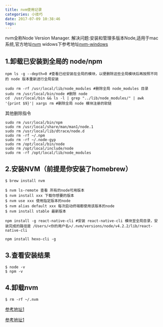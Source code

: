 ```yaml
---
title: nvm使用记录
categories: 小技巧
date: 2017-07-09 10:38:46
tags:
---
```


nvm全称Node Version Manager.
解决问题:安装和管理多版本Node,适用于mac系统,官方地址[nvm](https://github.com/creationix/nvm)
widows下参考地址[nvm-windows](https://github.com/coreybutler/nvm-windows)

## 1.卸载已安装到全局的 node/npm

```
npm ls -g --depth=0 #查看已经安装在全局的模块，以便删除这些全局模块后再按照不同的 node 版本重新进行全局安装

sudo rm -rf /usr/local/lib/node_modules #删除全局 node_modules 目录
sudo rm /usr/local/bin/node #删除 node
cd  /usr/local/bin && ls -l | grep "../lib/node_modules/" | awk '{print $9}'| xargs rm #删除全局 node 模块注册的软链
```

其他删除指令

```
sudo rm /usr/local/bin/npm
sudo rm /usr/local/share/man/man1/node.1
sudo rm /usr/local/lib/dtrace/node.d
sudo rm -rf ~/.npm
sudo rm -rf ~/.node-gyp
sudo rm /opt/local/bin/node
sudo rm /opt/local/include/node
sudo rm -rf /opt/local/lib/node_modules

```

## 2.安装NVM（前提是你安装了homebrew）

```
$ brew install nvm 
```

```
$ nvm ls-remote 查看 所有的node可用版本
$ nvm install xxx 下载你想要的版本
$ nvm use xxx 使用指定版本的node 
$ nvm alias default xxx 每次启动终端都使用该版本的node 
$ nvm install stable 最新版本
```

```
npm install -g react-native-cli #安装 react-native-cli 模块至全局目录，安装完成的路径是 /Users/<你的用户名>/.nvm/versions/node/v4.2.2/lib/react-native-cli

npm install hexo-cli -g
```
## 3.查看安装结果
```
$ node -v
$ npm -v 
```
## 4.卸载nvm

```
$ rm -rf ~/.nvm
```

[参考地址1](http://taobaofed.org/blog/2015/11/17/nvm-or-n/)

[参考地址1](http://www.cnblogs.com/kaiye/p/4937191.html)